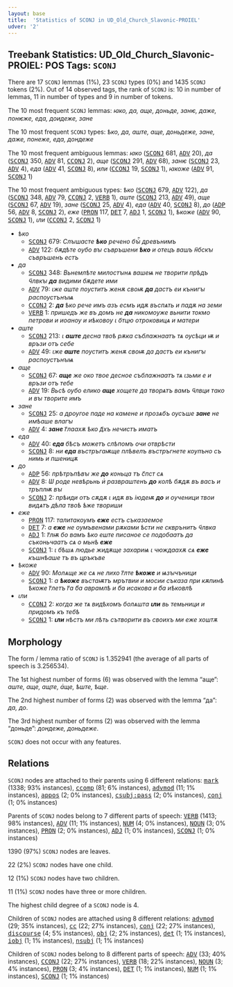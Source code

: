 ```yaml
---
layout: base
title:  'Statistics of SCONJ in UD_Old_Church_Slavonic-PROIEL'
udver: '2'
---
```


## Treebank Statistics: UD_Old_Church_Slavonic-PROIEL: POS Tags: `SCONJ`

There are 17 `SCONJ` lemmas (1%), 23 `SCONJ` types (0%) and 1435 `SCONJ` tokens (2%).
Out of 14 observed tags, the rank of `SCONJ` is: 10 in number of lemmas, 11 in number of types and 9 in number of tokens.

The 10 most frequent `SCONJ` lemmas: <em>ꙗко, да, аще, доньде, занѥ, даже, понѥже, еда, доидеже, зане</em>

The 10 most frequent `SCONJ` types:  <em>ѣко, да, аште, аще, доньдеже, зане, даже, понеже, еда, дондеже</em>

The 10 most frequent ambiguous lemmas: <em>ꙗко</em> (<tt><a href="cu_proiel-pos-SCONJ.html">SCONJ</a></tt> 681, <tt><a href="cu_proiel-pos-ADV.html">ADV</a></tt> 20), <em>да</em> (<tt><a href="cu_proiel-pos-SCONJ.html">SCONJ</a></tt> 350, <tt><a href="cu_proiel-pos-ADV.html">ADV</a></tt> 81, <tt><a href="cu_proiel-pos-CCONJ.html">CCONJ</a></tt> 2), <em>аще</em> (<tt><a href="cu_proiel-pos-SCONJ.html">SCONJ</a></tt> 291, <tt><a href="cu_proiel-pos-ADV.html">ADV</a></tt> 68), <em>занѥ</em> (<tt><a href="cu_proiel-pos-SCONJ.html">SCONJ</a></tt> 23, <tt><a href="cu_proiel-pos-ADV.html">ADV</a></tt> 4), <em>еда</em> (<tt><a href="cu_proiel-pos-ADV.html">ADV</a></tt> 41, <tt><a href="cu_proiel-pos-SCONJ.html">SCONJ</a></tt> 8), <em>или</em> (<tt><a href="cu_proiel-pos-CCONJ.html">CCONJ</a></tt> 19, <tt><a href="cu_proiel-pos-SCONJ.html">SCONJ</a></tt> 1), <em>ꙗкоже</em> (<tt><a href="cu_proiel-pos-ADV.html">ADV</a></tt> 91, <tt><a href="cu_proiel-pos-SCONJ.html">SCONJ</a></tt> 1)

The 10 most frequent ambiguous types:  <em>ѣко</em> (<tt><a href="cu_proiel-pos-SCONJ.html">SCONJ</a></tt> 679, <tt><a href="cu_proiel-pos-ADV.html">ADV</a></tt> 122), <em>да</em> (<tt><a href="cu_proiel-pos-SCONJ.html">SCONJ</a></tt> 348, <tt><a href="cu_proiel-pos-ADV.html">ADV</a></tt> 79, <tt><a href="cu_proiel-pos-CCONJ.html">CCONJ</a></tt> 2, <tt><a href="cu_proiel-pos-VERB.html">VERB</a></tt> 1), <em>аште</em> (<tt><a href="cu_proiel-pos-SCONJ.html">SCONJ</a></tt> 213, <tt><a href="cu_proiel-pos-ADV.html">ADV</a></tt> 49), <em>аще</em> (<tt><a href="cu_proiel-pos-SCONJ.html">SCONJ</a></tt> 67, <tt><a href="cu_proiel-pos-ADV.html">ADV</a></tt> 19), <em>зане</em> (<tt><a href="cu_proiel-pos-SCONJ.html">SCONJ</a></tt> 25, <tt><a href="cu_proiel-pos-ADV.html">ADV</a></tt> 4), <em>еда</em> (<tt><a href="cu_proiel-pos-ADV.html">ADV</a></tt> 40, <tt><a href="cu_proiel-pos-SCONJ.html">SCONJ</a></tt> 8), <em>до</em> (<tt><a href="cu_proiel-pos-ADP.html">ADP</a></tt> 56, <tt><a href="cu_proiel-pos-ADV.html">ADV</a></tt> 8, <tt><a href="cu_proiel-pos-SCONJ.html">SCONJ</a></tt> 2), <em>еже</em> (<tt><a href="cu_proiel-pos-PRON.html">PRON</a></tt> 117, <tt><a href="cu_proiel-pos-DET.html">DET</a></tt> 7, <tt><a href="cu_proiel-pos-ADJ.html">ADJ</a></tt> 1, <tt><a href="cu_proiel-pos-SCONJ.html">SCONJ</a></tt> 1), <em>ѣкоже</em> (<tt><a href="cu_proiel-pos-ADV.html">ADV</a></tt> 90, <tt><a href="cu_proiel-pos-SCONJ.html">SCONJ</a></tt> 1), <em>ꙇли</em> (<tt><a href="cu_proiel-pos-CCONJ.html">CCONJ</a></tt> 2, <tt><a href="cu_proiel-pos-SCONJ.html">SCONJ</a></tt> 1)


* <em>ѣко</em>
  * <tt><a href="cu_proiel-pos-SCONJ.html">SCONJ</a></tt> 679: <em>Слꙑшасте <b>ѣко</b> речено бꙑⷭ҇ древънимъ</em>
  * <tt><a href="cu_proiel-pos-ADV.html">ADV</a></tt> 122: <em>бѫдѣте оубо вꙑ съвръшени <b>ѣко</b> и отецъ вашъ н҃бскꙑ съвръшенъ естъ</em>
* <em>да</em>
  * <tt><a href="cu_proiel-pos-SCONJ.html">SCONJ</a></tt> 348: <em>Вьнемлѣте милостꙑнѧ вашеѩ не творити прѣдъ ч҃лвкꙑ <b>да</b> видими бѫдете ими</em>
  * <tt><a href="cu_proiel-pos-ADV.html">ADV</a></tt> 79: <em>ꙇже аште поуститъ женѫ своѭ <b>да</b> дастъ еи кънигꙑ распоустънꙑѩ</em>
  * <tt><a href="cu_proiel-pos-CCONJ.html">CCONJ</a></tt> 2: <em><b>да</b> ѣко рече имъ азъ есмъ идѫ въспѧть и падѫ на земи</em>
  * <tt><a href="cu_proiel-pos-VERB.html">VERB</a></tt> 1: <em>пришедъ же въ домъ не <b>да</b> никомоуже вьнити токмо петрови и иоаноу и иѣковоу ꙇ о҃тцю отроковицѧ и матери</em>
* <em>аште</em>
  * <tt><a href="cu_proiel-pos-SCONJ.html">SCONJ</a></tt> 213: <em>ꙇ <b>аште</b> десна твоѣ рѫка съблажнаатъ тѧ оусѣци ѭ и връзи отъ себе</em>
  * <tt><a href="cu_proiel-pos-ADV.html">ADV</a></tt> 49: <em>ꙇже <b>аште</b> поуститъ женѫ своѭ да дастъ еи кънигꙑ распоустънꙑѩ</em>
* <em>аще</em>
  * <tt><a href="cu_proiel-pos-SCONJ.html">SCONJ</a></tt> 67: <em><b>аще</b> же око твое десное съблажнаатъ тѧ ꙇзьми е и връзи отъ тебе</em>
  * <tt><a href="cu_proiel-pos-ADV.html">ADV</a></tt> 19: <em>Вьсѣ оубо елико <b>аще</b> хощете да творѧтъ вамъ ч҃лвци тако и вꙑ творите имъ</em>
* <em>зане</em>
  * <tt><a href="cu_proiel-pos-SCONJ.html">SCONJ</a></tt> 25: <em>а дроугое паде на камене и прозѧбъ оусъше <b>зане</b> не имѣаше влагꙑ</em>
  * <tt><a href="cu_proiel-pos-ADV.html">ADV</a></tt> 4: <em><b>зане</b> г҃лаахѫ ѣко д҃хъ нечистъ иматъ</em>
* <em>еда</em>
  * <tt><a href="cu_proiel-pos-ADV.html">ADV</a></tt> 40: <em><b>еда</b> бѣсъ можетъ слѣпомъ очи отврѣсти</em>
  * <tt><a href="cu_proiel-pos-SCONJ.html">SCONJ</a></tt> 8: <em>ни <b>еда</b> въстръгаѭще плѣвелъ въстръгнете коупъно съ нимь и пшеницѫ</em>
* <em>до</em>
  * <tt><a href="cu_proiel-pos-ADP.html">ADP</a></tt> 56: <em>прѣтръпѣвꙑ же <b>до</b> коньца тъ с҃пст сѧ</em>
  * <tt><a href="cu_proiel-pos-ADV.html">ADV</a></tt> 8: <em>Ѡ роде невѣрьнь и҅ развраштенъ <b>до</b> колѣ бѫдѫ въ васъ и тръплѭ вꙑ</em>
  * <tt><a href="cu_proiel-pos-SCONJ.html">SCONJ</a></tt> 2: <em>прѣиди отъ сѫдѫ ꙇ идѫ въ іюдеѭ <b>до</b> и оученици твои видѧтъ дѣла твоѣ ѣже твориши</em>
* <em>еже</em>
  * <tt><a href="cu_proiel-pos-PRON.html">PRON</a></tt> 117: <em>талитакоумъ <b>еже</b> естъ съказаемое</em>
  * <tt><a href="cu_proiel-pos-DET.html">DET</a></tt> 7: <em>а <b>еже</b> не оумъвенами рѫками ѣсти не скврънитъ ч҃лвка</em>
  * <tt><a href="cu_proiel-pos-ADJ.html">ADJ</a></tt> 1: <em>г҃лѭ бо вамъ ѣко еште писаное се подобаатъ да съконьчаатъ сѧ о мьнѣ <b>еже</b></em>
  * <tt><a href="cu_proiel-pos-SCONJ.html">SCONJ</a></tt> 1: <em>ꙇ бѣшѧ людье жидѫще захариѩ ꙇ чюждаахѫ сѧ <b>еже</b> къшнѣаше тъ въ цръкъве</em>
* <em>ѣкоже</em>
  * <tt><a href="cu_proiel-pos-ADV.html">ADV</a></tt> 90: <em>Молѧще же сѧ не лихо г҃лте <b>ѣкоже</b> и ѩзꙑчъници</em>
  * <tt><a href="cu_proiel-pos-SCONJ.html">SCONJ</a></tt> 1: <em>а <b>ѣкоже</b> въстаѭтъ мрътвии и мосии съказа при кѫпинѣ ѣкоже г҃летъ г҃а б҃а аврамлѣ и б҃а исакова и б҃а иѣковлѣ</em>
* <em>ꙇли</em>
  * <tt><a href="cu_proiel-pos-CCONJ.html">CCONJ</a></tt> 2: <em>когда же тѧ видѣхомъ болѧшта <b>ꙇли</b> вь темьници и придомъ къ тебѣ</em>
  * <tt><a href="cu_proiel-pos-SCONJ.html">SCONJ</a></tt> 1: <em><b>ꙇли</b> нѣстъ ми лѣть сътворити въ своихъ ми еже хоштѫ</em>

## Morphology

The form / lemma ratio of `SCONJ` is 1.352941 (the average of all parts of speech is 3.256534).

The 1st highest number of forms (6) was observed with the lemma “аще”: <em>аште, аще, ащте, а҅ще, ѣште, ѣще</em>.

The 2nd highest number of forms (2) was observed with the lemma “да”: <em>да, до</em>.

The 3rd highest number of forms (2) was observed with the lemma “доньде”: <em>дондеже, доньдеже</em>.

`SCONJ` does not occur with any features.


## Relations

`SCONJ` nodes are attached to their parents using 6 different relations: <tt><a href="cu_proiel-dep-mark.html">mark</a></tt> (1338; 93% instances), <tt><a href="cu_proiel-dep-ccomp.html">ccomp</a></tt> (81; 6% instances), <tt><a href="cu_proiel-dep-advmod.html">advmod</a></tt> (11; 1% instances), <tt><a href="cu_proiel-dep-appos.html">appos</a></tt> (2; 0% instances), <tt><a href="cu_proiel-dep-csubj-pass.html">csubj:pass</a></tt> (2; 0% instances), <tt><a href="cu_proiel-dep-conj.html">conj</a></tt> (1; 0% instances)

Parents of `SCONJ` nodes belong to 7 different parts of speech: <tt><a href="cu_proiel-pos-VERB.html">VERB</a></tt> (1413; 98% instances), <tt><a href="cu_proiel-pos-ADV.html">ADV</a></tt> (11; 1% instances), <tt><a href="cu_proiel-pos-NUM.html">NUM</a></tt> (4; 0% instances), <tt><a href="cu_proiel-pos-NOUN.html">NOUN</a></tt> (3; 0% instances), <tt><a href="cu_proiel-pos-PRON.html">PRON</a></tt> (2; 0% instances), <tt><a href="cu_proiel-pos-ADJ.html">ADJ</a></tt> (1; 0% instances), <tt><a href="cu_proiel-pos-SCONJ.html">SCONJ</a></tt> (1; 0% instances)

1390 (97%) `SCONJ` nodes are leaves.

22 (2%) `SCONJ` nodes have one child.

12 (1%) `SCONJ` nodes have two children.

11 (1%) `SCONJ` nodes have three or more children.

The highest child degree of a `SCONJ` node is 4.

Children of `SCONJ` nodes are attached using 8 different relations: <tt><a href="cu_proiel-dep-advmod.html">advmod</a></tt> (29; 35% instances), <tt><a href="cu_proiel-dep-cc.html">cc</a></tt> (22; 27% instances), <tt><a href="cu_proiel-dep-conj.html">conj</a></tt> (22; 27% instances), <tt><a href="cu_proiel-dep-discourse.html">discourse</a></tt> (4; 5% instances), <tt><a href="cu_proiel-dep-obj.html">obj</a></tt> (2; 2% instances), <tt><a href="cu_proiel-dep-det.html">det</a></tt> (1; 1% instances), <tt><a href="cu_proiel-dep-iobj.html">iobj</a></tt> (1; 1% instances), <tt><a href="cu_proiel-dep-nsubj.html">nsubj</a></tt> (1; 1% instances)

Children of `SCONJ` nodes belong to 8 different parts of speech: <tt><a href="cu_proiel-pos-ADV.html">ADV</a></tt> (33; 40% instances), <tt><a href="cu_proiel-pos-CCONJ.html">CCONJ</a></tt> (22; 27% instances), <tt><a href="cu_proiel-pos-VERB.html">VERB</a></tt> (18; 22% instances), <tt><a href="cu_proiel-pos-NOUN.html">NOUN</a></tt> (3; 4% instances), <tt><a href="cu_proiel-pos-PRON.html">PRON</a></tt> (3; 4% instances), <tt><a href="cu_proiel-pos-DET.html">DET</a></tt> (1; 1% instances), <tt><a href="cu_proiel-pos-NUM.html">NUM</a></tt> (1; 1% instances), <tt><a href="cu_proiel-pos-SCONJ.html">SCONJ</a></tt> (1; 1% instances)

